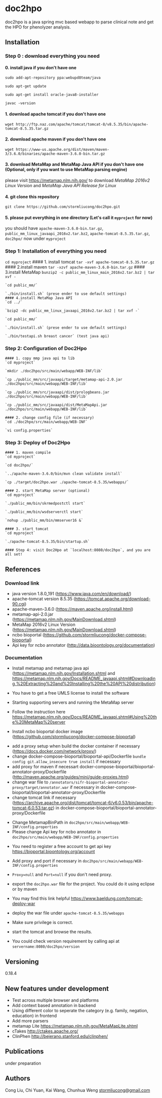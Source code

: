 # doc2hpo

doc2hpo is a java spring mvc based webapp to parse clinical note and get the HPO for phenolyzer analysis.

## Installation
 ### Step 0 : download everything you need
  #### 0. install java if you don't have one
  `sudo add-apt-repository ppa:webupd8team/java`

  `sudo apt-get update`

  `sudo apt-get install oracle-java8-installer`

  `javac -version`
   #### 1. download apache tomcat if you don't have one
   `wget http://ftp.naz.com/apache/tomcat/tomcat-8/v8.5.35/bin/apache-tomcat-8.5.35.tar.gz`
   #### 2. download apache maven if you don't have one
   `wget https://www-us.apache.org/dist/maven/maven-3/3.6.0/binaries/apache-maven-3.6.0-bin.tar.gz`
   #### 3. download MetaMap and MetaMap Java API if you don't have one (Optional, only if you want to use MetaMap parsing engine)
   please visit https://metamap.nlm.nih.gov/ to download _MetaMap 2016v2 Linux Version_ and _MetaMap Java API Release for Linux_
   #### 4. git clone this repository 
   `git clone https://github.com/stormliucong/doc2hpo.git`
   #### 5. please put everything in one directory (Let's call it `myproject` for now)
   you should have `apache-maven-3.6.0-bin.tar.gz`, `public_mm_linux_javaapi_2016v2.tar.bz2`, `apache-tomcat-8.5.35.tar.gz`, `doc2hpo/` now under `myproject`

  ### Step 1: Installation of everything you need
  `cd myproject`
    #### 1. install tomcat
    `tar -xvf apache-tomcat-8.5.35.tar.gz`  
    #### 2.install maven
    `tar -xzvf apache-maven-3.6.0-bin.tar.gz`
    #### 3.install MetaMap
    `bunzip2 -c public_mm_linux_main_2016v2.tar.bz2 | tar xvf -` 

    `cd public_mm/`

    `./bin/install.sh` (prese ender to use default settings)
    #### 4.install MetaMap Java API
    `cd ../`

    `bzip2 -dc public_mm_linux_javaapi_2016v2.tar.bz2 | tar xvf -`

    `cd public_mm/`

    `./bin/install.sh` (prese ender to use default settings)

    `./bin/testapi.sh breast cancer` (test java api)

  ### Step 2: Configuration of Doc2Hpo
    #### 1. copy mmp java api to lib
    `cd myproject`

    `mkdir ./doc2hpo/src/main/webapp/WEB-INF/lib`

    `cp ./public_mm/src/javaapi/target/metamap-api-2.0.jar ./doc2hpo/src/main/webapp/WEB-INF/lib`

    `cp ./public_mm/src/javaapi/dist/prologbeans.jar ./doc2hpo/src/main/webapp/WEB-INF/lib`

    `cp ./public_mm/src/javaapi/dist/MetaMapApi.jar ./doc2hpo/src/main/webapp/WEB-INF/lib`

    #### 2. change config file (if necessary)
    `cd ./doc2hpo/src/main/webapp/WEB-INF`

    `vi config.properties`

  ### Step 3: Deploy of Doc2Hpo
    #### 1. maven compile
    `cd myproject`

    `cd doc2hpo/`

    `../apache-maven-3.6.0/bin/mvn clean validate install`

    `cp ./target/doc2hpo.war ./apache-tomcat-8.5.35/webapps/`

    #### 2. start MetaMap server (optional)
    `cd myproject`

    `./public_mm/bin/skrmedpostctl start`

    `./public_mm/bin/wsdserverctl start`

    `nohup ./public_mm/bin/mmserver16 &`

    #### 3. start tomcat
    `cd myproject`
  
    `./apache-tomcat-8.5.35/bin/startup.sh`

    #### Step 4: visit Doc2Hpo at `localhost:8080/doc2hpo`, and you are all set!


## References
  ### Download link
  - java version 1.8.0_191 (https://www.java.com/en/download/)
  - apache-tomcat version 8.5.35 (https://tomcat.apache.org/download-90.cgi)
  - apache-maven-3.6.0 (https://maven.apache.org/install.html)
  - metamap-api-2.0.jar (https://metamap.nlm.nih.gov/MainDownload.shtml)
  - MetaMap 2016v2 Linux Version (https://metamap.nlm.nih.gov/MainDownload.shtml)
  - ncbo bioportal (https://github.com/stormliucong/docker-compose-bioportal)
  - Api key for ncbo annotator (http://data.bioontology.org/documentation)
  ### Documentation
  - Install metamap and metamap java api (https://metamap.nlm.nih.gov/Installation.shtml and https://metamap.nlm.nih.gov/Docs/README_javaapi.shtml#Downloading,%20Extracting%20and%20Installing%20the%20API%20distribution)
  * You have to get a free UMLS license to install the software
  - Starting supporting servers and running the MetaMap server
  * Follow the instruction here https://metamap.nlm.nih.gov/Docs/README_javaapi.shtml#Using%20the%20MetaMap%20server
  - Install ncbo bioportal docker image (https://github.com/stormliucong/docker-compose-bioportal)
  * add a proxy setup when build the docker container if necessary (https://docs.docker.com/network/proxy/)
  * change docker-compose-bioportal/bioportal-api/Dockerfile `bundle config git.allow_insecure true install` if necessary
  * add proxy for maven if necessart docker-compose-bioportal/bioportal-annotator-proxy/Dockerfile (http://maven.apache.org/guides/mini/guide-proxies.html)
  * change war file to `/annotators/sifr-bioportal-annotator-proxy/target/annotator.war` if necessary in docker-compose-bioportal/bioportal-annotator-proxy/Dockerfile 
  * change tomcat link if necessary (https://archive.apache.org/dist/tomcat/tomcat-6/v6.0.53/bin/apache-tomcat-6.0.53.tar.gz) in docker-compose-bioportal/bioportal-annotator-proxy/Dockerfile
  - Change MetamapBinPath in `doc2hpo/src/main/webapp/WEB-INF/config.properties`
  - Please change Api key for ncbo annotator in `doc2hpo/src/main/webapp/WEB-INF/config.properties`
  * You need to register a free account to get api key https://bioportal.bioontology.org/account
  - Add proxy and port if necessary in `doc2hpo/src/main/webapp/WEB-INF/config.properties`
  * `Proxy=null` and `Port=null` if you don't need proxy.
  - export the `doc2hpo.war` file for the project. You could do it using eclipse or by maven
  * You may find this link helpful https://www.baeldung.com/tomcat-deploy-war
  - deploy the war file under `apache-tomcat-8.5.35/webapps`
  * Make sure privilege is correct.
  - start the tomcat and browse the results.
  * You could check version requirement by calling api at `servername:8080/doc2hpo/version`

## Versioning
0.18.4

## New features under development
  - Test across multiple browser and platforms
  - Add context based annotation in backend
  - Using different color to seperate the category (e.g. family, negation, education) in frontend
  - Add more parsers
  - metamap Lite https://metamap.nlm.nih.gov/MetaMapLite.shtml
  - cTakes http://ctakes.apache.org/
  - ClinPhen http://bejerano.stanford.edu/clinphen/

## Publications
under preparation

## Authors
Cong Liu, Chi Yuan, Kai Wang, Chunhua Weng
stormliucong@gmail.com
